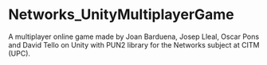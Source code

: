 # Networks_UnityMultiplayerGame

A multiplayer online game made by Joan Barduena, Josep Lleal, Oscar Pons and David Tello on Unity with PUN2 library for the Networks subject at CITM (UPC). 
 
